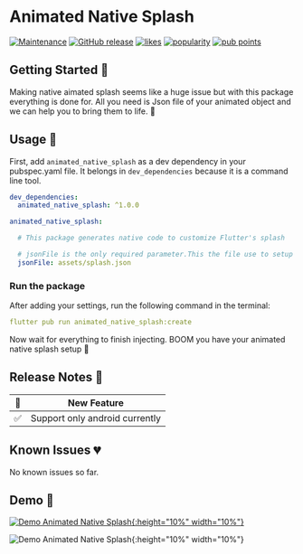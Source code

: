 # Animated Native Splash

[![Maintenance](https://img.shields.io/badge/Maintained%3F-yes-green.svg)](https://GitHub.com/Naereen/StrapDown.js/graphs/commit-activity)
[![GitHub release](https://img.shields.io/github/release/Naereen/StrapDown.js.svg)](https://github.com/Rexfordasamoah51/flutter_animated_splash_screen/releases/) [![likes](https://badges.bar/animated_native_splash/likes)](https://pub.dev/packages/animated_native_splash/score) [![popularity](https://badges.bar/animated_native_splash/popularity)](https://pub.dev/packages/animated_native_splash/score) [![pub points](https://badges.bar/animated_native_splash/pub%20points)](https://pub.dev/packages/animated_native_splash/score)

## Getting Started 🚀

Making native aimated splash seems like a huge issue but with this package everything is done for. All you need is Json file of your animated object and we can help you to bring them to life. 🎇

## Usage 🎨

First, add `animated_native_splash` as a dev dependency in your pubspec.yaml file. It belongs in `dev_dependencies` because it is a command line tool.

```yaml
dev_dependencies:
  animated_native_splash: ^1.0.0
```

```yaml
animated_native_splash:

  # This package generates native code to customize Flutter's splash

  # jsonFile is the only required parameter.This the file use to setup the animation object.
  jsonFile: assets/splash.json

```

### Run the package

After adding your settings, run the following command in the terminal:

```yaml
flutter pub run animated_native_splash:create
```

Now wait for everything to finish injecting. BOOM you have your animated native splash setup 🎉

## Release Notes 💙

| 🚀   | New Feature                    |
| --- | ------------------------------ |
| ✅   | Support only android currently |

## Known Issues 💔

No known issues so far.

## Demo 👀

[![Demo Animated Native Splash](https://user-images.githubusercontent.com/36260221/109400541-34c39480-7941-11eb-9b58-79ae384584cf.gif){:height="10%" width="10%"}](https://user-images.githubusercontent.com/36260221/109400401-70aa2a00-7940-11eb-98dc-e19087e280eb.mp4)

![Demo Animated Native Splash](https://user-images.githubusercontent.com/36260221/110107238-8be2c280-7da2-11eb-8acc-9bf4f337e0c9.gif){:height="10%" width="10%"}

